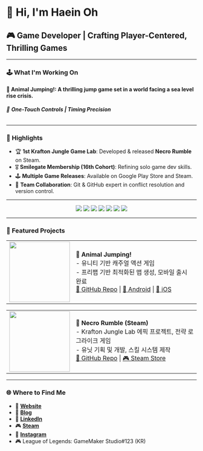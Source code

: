 # 👋 Hi, I'm Haein Oh
## 🎮 Game Developer | Crafting Player-Centered, Thrilling Games

---

### 🕹️ What I'm Working On
#### 🌊 **Animal Jumping!**: A thrilling jump game set in a world facing a sea level rise crisis.
###### 🎯 **One-Touch Controls | Timing Precision**
---

### 🌟 Highlights
- 🏆 **1st Krafton Jungle Game Lab**: Developed & released **Necro Rumble** on Steam.
- 🎖️ **Smilegate Membership (16th Cohort)**: Refining solo game dev skills.
- 🕹️ **Multiple Game Releases**: Available on Google Play Store and Steam.
- 👥 **Team Collaboration**: Git & GitHub expert in conflict resolution and version control.

---

<div align="center">
  <img src="https://img.shields.io/badge/Unity-100000?style=for-the-badge&logo=unity&logoColor=white"/>
  <img src="https://img.shields.io/badge/GameMaker-FF0000?style=for-the-badge&logo=gamemaker&logoColor=white"/>
  <img src="https://img.shields.io/badge/C%2B%2B-00599C?style=for-the-badge&logo=c%2B%2B&logoColor=white"/>
  <img src="https://img.shields.io/badge/C%23-239120?style=for-the-badge&logo=c-sharp&logoColor=white"/>
  <img src="https://img.shields.io/badge/Python-3776AB?style=for-the-badge&logo=python&logoColor=white"/>
  <img src="https://img.shields.io/badge/JavaScript-F7DF1E?style=for-the-badge&logo=javascript&logoColor=black"/>
  <img src="https://img.shields.io/badge/Git-F05032?style=for-the-badge&logo=git&logoColor=white"/>
</div>

---

### 🚀 Featured Projects

<table>
  <tr>
    <td width="160">
      <a href="https://github.com/badarang/AnimalJumping_Sample" target="_blank">
        <img src="https://github.com/user-attachments/assets/c2c46ec6-770c-46db-8af2-b604e30742c5" width="160">
      </a>
    </td>
    <td valign="middle">
      🔹 <strong>Animal Jumping!</strong><br>
      - 유니티 기반 캐주얼 액션 게임<br>
      - 프리팹 기반 최적화된 맵 생성, 모바일 출시 완료<br>
      <a href="https://github.com/badarang/AnimalJumping_Sample" target="_blank">📂 GitHub Repo</a> |
      <a href="https://play.google.com/store/apps/details?id=com.Badarang.AnimalJumping&hl=ko" target="_blank">📱 Android</a> |
      <a href="https://apps.apple.com/kr/app/%EC%95%A0%EB%8B%88%EB%A9%80-%EC%A0%90%ED%95%91/id6590631455" target="_blank">🍎 iOS</a>
    </td>
  </tr>
</table>

<table>
  <tr>
    <td width="160">
      <a href="https://github.com/badarang/NecroRumble/" target="_blank">
        <img src="https://github.com/user-attachments/assets/3595473a-dd19-41cd-bf42-fb18d063f810" width="160">
      </a>
    </td>
    <td valign="middle">
      🔸 <strong>Necro Rumble (Steam)</strong><br>
      - Krafton Jungle Lab 에픽 프로젝트, 전략 로그라이크 게임<br>
      - 유닛 기획 및 개발, 스킬 시스템 제작<br>
      <a href="https://github.com/badarang/NecroRumble" target="_blank">📂 GitHub Repo</a> |
      <a href="https://store.steampowered.com/app/2735950/Necro_Rumble/" target="_blank">🎮 Steam Store</a>
    </td>
  </tr>
</table>


---

### 🌐 Where to Find Me
- 🔗 **[Website](https://haein.life)**
- 📝 **[Blog](https://blog.naver.com/badarangdev)**
- 💼 **[LinkedIn](https://www.linkedin.com/in/haein-oh-979b29304/)**
- 🎮 **[Steam](https://steamcommunity.com/profiles/76561198190681906/)**
- 📸 **[Instagram](https://instagram.com/h4ein)**
- 🎮 League of Legends: GameMaker Studio#123 (KR)
